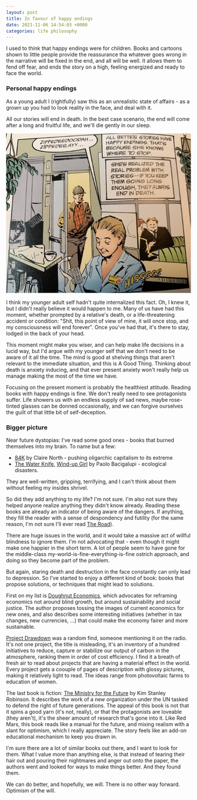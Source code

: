 ```yaml
---
layout: post
title: In favour of happy endings 
date: 2021-11-06 14:54:03 +0000
categories: life philosophy
---
```

I used to think that happy endings were for children. Books and cartoons shown to little people provide the reassurance tha whatever goes wrong in the narrative will be fixed in the end, and all will be well. It allows them to fend off fear, and ends the story on a high, feeling energized and ready to face the world.

### Personal happy endings

As a young adult I (rightfully) saw this as an unrealistic state of affairs - as a grown up you had to look reality in the face, and deal with it.

All our stories will end in death. In the best case scenario, the end will come after a long and fruitful life, and we'll die gently in our sleep.

![All Bette's Stories have happy endings. That's because she knows when to stop (from Sandman, Neil Gaiman)](/assets/sandman.jpg)

I think my younger adult self hadn't quite internalized this fact. Oh, I knew it, but I didn't really believe it would happen to me. Many of us have had this moment, whether prompted by a relative's death, or a life-threatening accident or condition: "Shit, this point of view of mine, it will once stop, and my consciousness will end forever". Once you've had that, it's there to stay, lodged in the back of your head.

This moment might make you wiser, and can help make life decisions in a lucid way, but I'd argue with my younger self that we don't need to be aware of it all the time. The mind is good at shelving things that aren't relevant to the immediate situation, and this is A Good Thing. Thinking about death is anxiety inducing, and that ever present anxiety won't really help us manage making the most of the time we have.

Focusing on the present moment is probably the healthiest attitude. Reading books with happy endings is fine. We don't really need to see protagonists suffer. Life showers us with an endless supply of sad news, maybe rose-tinted glasses can be donned occasionally, and we can forgive ourselves the guilt of that little bit of self-deception.

### Bigger picture

Near future dystopias: I've read some good ones - books that burned themselves into my brain.
To name but a few:
* [84K](https://www.goodreads.com/en/book/show/35511975-84k) by Claire North - pushing oligarchic capitalism to its extreme
* [The Water Knife](https://www.goodreads.com/book/show/23209924-the-water-knife), [Wind-up Girl](https://www.goodreads.com/book/show/6597651-the-windup-girl) by Paolo Bacigalupi - ecological disasters.

They are well-written, gripping, terrifying, and I can't think about them without feeling my insides shrivel.

So did they add anything to my life? I'm not sure. I'm also not sure they helped anyone realize anything they didn't know already. Reading these books are already an indicator of being aware of the dangers. If anything, they fill the reader with a sense of despondency and futility (for the same reason, I'm not sure I'll ever read [The Road](https://www.goodreads.com/book/show/6288.The_Road)).

There are huge issues in the world, and it would take a massive act of willful blindness to ignore them. I'm not advocating that - even though it might make one happier in the short term. A lot of people seem to have gone for the middle-class my-world-is-fine-everything-is-fine ostrich approach, and doing so they become part of the problem.

But again, staring death and destruction in the face constantly can only lead to depression. So I've started to enjoy a different kind of book: books that propose solutions, or techniques that might lead to solutions.

First on my list is [Doughnut Economics](https://www.kateraworth.com/doughnut/), which advocates for reframing economics not around blind growth, but around sustainability and social justice. The author proposes tossing the images of current economics for new ones, and also describes some interesting initiatives (whether in tax changes, new currencies, ...) that could make the economy fairer and more sustainable.

[Project Drawdown](https://drawdown.org/the-book) was a random find, someone mentioning it on the radio. It's not one project, the title is misleading, it's an inventory of a hundred initiatives to reduce, capture or stabilize our output of carbon in the atmosphere, ranking them in order of cost efficiency. I find it a breath of fresh air to read about projects that are having a material effect in the world. Every project gets a coouple of pages of description with glossy pictures, making it relatively light to read. The ideas range from photovoltaic farms to education of women.

The last book is fiction: [The Ministry for the Future](https://www.goodreads.com/book/show/50998056-the-ministry-for-the-future) by Kim Stanley Robinson. It describes the work of a new organization under the UN tasked to defend the right of future generations. The appeal of this book is not that it spins a good yarn (it's not, really), or that the protagonists are loveable (they aren't), it's the sheer amount of research that's gone into it. Like Red Mars, this book reads like a manual for the future, and mixing realism with a slant for optimism, which I really appreciate. The story feels like an add-on educational mechanism to keep you drawn in.

I'm sure there are a lot of similar books out there, and I want to look for them. What I value more than anything else, is that instead of tearing their hair out and pouring their nightmares and anger out onto the paper, the authors went and looked for ways to make things better. And they found them.

We can do better, and hopefully, we will. There is no other way forward. Optimism of the will.
